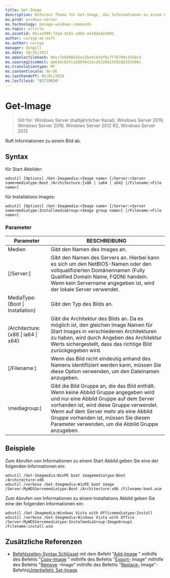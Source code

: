 ```yaml
---
title: Get-Image
description: Referenz Thema für Get-Image, das Informationen zu einem Bild abruft.
ms.prod: windows-server
ms.technology: manage-windows-commands
ms.topic: article
ms.assetid: 0ecaa999-72ad-4191-adb5-a418de42a001
author: coreyp-at-msft
ms.author: coreyp
manager: dongill
ms.date: 10/16/2017
ms.openlocfilehash: 04cc7b8d90415e32be4103ef6c7f7b709c3550c3
ms.sourcegitcommit: ab64dc83fca28039416c26226815502d0193500c
ms.translationtype: MT
ms.contentlocale: de-DE
ms.lasthandoff: 05/01/2020
ms.locfileid: "82719920"
---
```

# <a name="get-image"></a>Get-Image

> Gilt für: Windows Server (halbjährlicher Kanal), Windows Server 2019, Windows Server 2016, Windows Server 2012 R2, Windows Server 2012

Ruft Informationen zu einem Bild ab.

## <a name="syntax"></a>Syntax
für Start Abbilder:
```
wdsutil [Options] /Get-Imagmedia:<Image name> [/Server:<Server name>mediatype:Boot /Architecture:{x86 | ia64 | x64} [/Filename:<File name>]
```
für Installations Images:
```
wdsutil [Options] /Get-Imagmedia:<Image name> [/Server:<Server name>mediatype:InstallmediaGroup:<Image group name>] [/Filename:<File name>]
```
### <a name="parameters"></a>Parameter
|Parameter|BESCHREIBUNG|
|-------|--------|
Medien<Image name>|Gibt den Namen des Images an.|
|[/Server:<Server name>]|Gibt den Namen des Servers an. Hierbei kann es sich um den NetBIOS-Namen oder den vollqualifizierten Domänennamen (Fully Qualified Domain Name, FQDN) handeln. Wenn kein Servername angegeben ist, wird der lokale Server verwendet.|
MediaType: {Boot &#124; Installation}|Gibt den Typ des Bilds an.|
|/Architecture: {x86 &#124; ia64 &#124; x64}|Gibt die Architektur des Bilds an. Da es möglich ist, den gleichen Image Namen für Start Images in verschiedenen Architekturen zu haben, wird durch Angeben des Architektur Werts sichergestellt, dass das richtige Bild zurückgegeben wird.|
|[/Filename:<File name>]|Wenn das Bild nicht eindeutig anhand des Namens identifiziert werden kann, müssen Sie diese Option verwenden, um den Dateinamen anzugeben.|
|\mediagroup:<Image group name>]|Gibt die Bild Gruppe an, die das Bild enthält. Wenn keine Abbild Gruppe angegeben wird und nur eine Abbild Gruppe auf dem Server vorhanden ist, wird diese Gruppe verwendet. Wenn auf dem Server mehr als eine Abbild Gruppe vorhanden ist, müssen Sie diesen Parameter verwenden, um die Abbild Gruppe anzugeben.|
## <a name="examples"></a>Beispiele
Zum Abrufen von Informationen zu einem Start Abbild geben Sie eine der folgenden Informationen ein:
```
wdsutil /Get-Imagmedia:WinPE boot imagemediatype:Boot /Architecture:x86
wdsutil /verbose /Get-Imagmedia:WinPE boot image /Server:MyWDSServemediatype:Boot /Architecture:x86 /Filename:boot.wim
```
Zum Abrufen von Informationen zu einem Installations Abbild geben Sie eine der folgenden Informationen ein:
```
wdsutil /Get-Imagmedia:Windows Vista with Officemediatype:Install
wdsutil /verbose /Get-Imagmedia:Windows Vista with Office /Server:MyWDSServemediatype:InstalmediaGroup:ImageGroup1 /Filename:install.wim
```
## <a name="additional-references"></a>Zusätzliche Referenzen
- [Befehlszeilen-Syntax Schlüssel](command-line-syntax-key.md)
mit dem Befehl "[Add-Image](using-the-add-image-command.md)
" mithilfe des Befehls "[Copy-Image](using-the-copy-image-command.md)
" mithilfe des Befehls "[Export-](using-the-export-image-command.md)
Image" mithilfe des Befehls "[Remove](using-the-remove-image-command.md)
-Image" mithilfe des Befehls "[Replace-](using-the-replace-image-command.md)
Image"-Befehls[Unterbefehl: Set-Image](subcommand-set-image.md)
